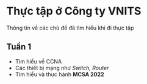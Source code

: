 # Thực tập ở Công ty VNITS
Thông tin về các chủ đề đã tìm hiểu khi đi thực tập
## Tuần 1
- Tìm hiểu về CCNA
- Các thiết bị mạng như *Switch, Router*
- Tìm hiểu và thực hành **MCSA 2022**
